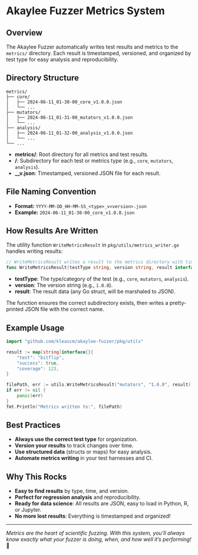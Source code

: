 # Akaylee Fuzzer Metrics System

## Overview

The Akaylee Fuzzer automatically writes test results and metrics to the `metrics/` directory. Each result is timestamped, versioned, and organized by test type for easy analysis and reproducibility.

## Directory Structure

```
metrics/
├── core/
│   ├── 2024-06-11_01-30-00_core_v1.0.0.json
│   └── ...
├── mutators/
│   ├── 2024-06-11_01-31-00_mutators_v1.0.0.json
│   └── ...
├── analysis/
│   ├── 2024-06-11_01-32-00_analysis_v1.0.0.json
│   └── ...
└── ...
```

- **metrics/**: Root directory for all metrics and test results.
- **<type>/**: Subdirectory for each test or metrics type (e.g., `core`, `mutators`, `analysis`).
- **<timestamp>_<type>_v<version>.json**: Timestamped, versioned JSON file for each result.

## File Naming Convention

- **Format:** `YYYY-MM-DD_HH-MM-SS_<type>_v<version>.json`
- **Example:** `2024-06-11_01-30-00_core_v1.0.0.json`

## How Results Are Written

The utility function `WriteMetricsResult` in `pkg/utils/metrics_writer.go` handles writing results:

```go
// WriteMetricsResult writes a result to the metrics directory with timestamp, type, and version
func WriteMetricsResult(testType string, version string, result interface{}) (string, error)
```

- **testType**: The type/category of the test (e.g., `core`, `mutators`, `analysis`).
- **version**: The version string (e.g., `1.0.0`).
- **result**: The result data (any Go struct, will be marshaled to JSON).

The function ensures the correct subdirectory exists, then writes a pretty-printed JSON file with the correct name.

## Example Usage

```go
import "github.com/kleascm/akaylee-fuzzer/pkg/utils"

result := map[string]interface{}{
    "test": "bitflip",
    "success": true,
    "coverage": 123,
}

filePath, err := utils.WriteMetricsResult("mutators", "1.0.0", result)
if err != nil {
    panic(err)
}
fmt.Println("Metrics written to:", filePath)
```

## Best Practices

- **Always use the correct test type** for organization.
- **Version your results** to track changes over time.
- **Use structured data** (structs or maps) for easy analysis.
- **Automate metrics writing** in your test harnesses and CI.

## Why This Rocks

- **Easy to find results** by type, time, and version.
- **Perfect for regression analysis** and reproducibility.
- **Ready for data science**: All results are JSON, easy to load in Python, R, or Jupyter.
- **No more lost results**: Everything is timestamped and organized!

---

*Metrics are the heart of scientific fuzzing. With this system, you’ll always know exactly what your fuzzer is doing, when, and how well it’s performing!* 💖 